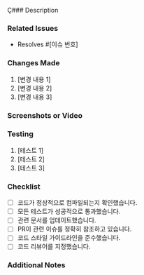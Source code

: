 Ç### Description

<!--
  간단하게 PR의 목적을 설명하세요.
  이 PR이 해결하려는 문제나 추가하려는 기능에 대해 요약해주세요.
-->

### Related Issues

<!--
  관련된 이슈 번호를 참고하세요.
  예: Fixes #123, Closes #456
-->
- Resolves #[이슈 번호]

### Changes Made

<!--
  이 PR에서 변경된 사항을 설명하세요.
  코드, 문서, 설정 등 변경된 내용을 상세히 기술합니다.
-->

1. [변경 내용 1]
2. [변경 내용 2]
3. [변경 내용 3]

### Screenshots or Video

<!--
  변경된 사항이 UI에 영향을 미치는 경우, 변경 전후의 스크린샷이나 동영상을 첨부하세요.
-->

### Testing

<!--
  변경 사항을 테스트한 방법을 설명하세요.
  테스트한 환경 (OS, 브라우저, 장치 등)과 테스트 절차를 구체적으로 기술합니다.
-->

1. [테스트 1]
2. [테스트 2]
3. [테스트 3]

### Checklist

<!--
  PR 작성 시 다음 항목들을 확인하세요.
-->

- [ ] 코드가 정상적으로 컴파일되는지 확인했습니다.
- [ ] 모든 테스트가 성공적으로 통과했습니다.
- [ ] 관련 문서를 업데이트했습니다.
- [ ] PR이 관련 이슈를 정확히 참조하고 있습니다.
- [ ] 코드 스타일 가이드라인을 준수했습니다.
- [ ] 코드 리뷰어를 지정했습니다.

### Additional Notes

<!--
  리뷰어가 이해하는 데 도움이 될 추가적인 참고 사항이나 정보가 있다면 여기에 작성하세요.
-->

